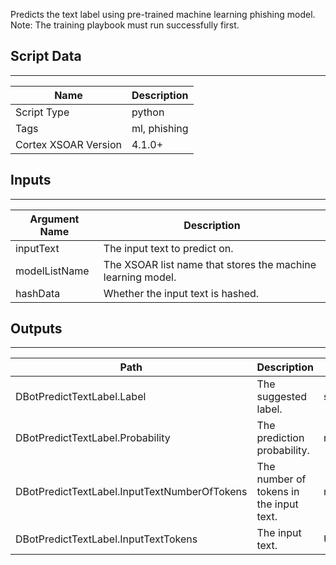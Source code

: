 Predicts the text label using pre-trained machine learning phishing model.
Note: The training playbook must run successfully first.

## Script Data
---

| **Name** | **Description** |
| --- | --- |
| Script Type | python |
| Tags | ml, phishing |
| Cortex XSOAR Version | 4.1.0+ |

## Inputs
---

| **Argument Name** | **Description** |
| --- | --- |
| inputText | The input text to predict on. |
| modelListName | The XSOAR list name that stores the machine learning model. |
| hashData | Whether the input text is hashed. |

## Outputs
---

| **Path** | **Description** | **Type** |
| --- | --- | --- |
| DBotPredictTextLabel.Label | The suggested label. | string |
| DBotPredictTextLabel.Probability | The prediction probability.  | number |
| DBotPredictTextLabel.InputTextNumberOfTokens | The number of tokens in the input text. | number |
| DBotPredictTextLabel.InputTextTokens | The input text. | Unknown |
